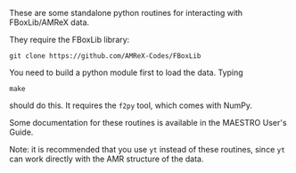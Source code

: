 These are some standalone python routines for interacting with
FBoxLib/AMReX data.

They require the FBoxLib library:

```
git clone https://github.com/AMReX-Codes/FBoxLib
```

You need to build a python module first to load the data.  Typing
```
make
```
should do this.  It requires the `f2py` tool, which comes with NumPy.

Some documentation for these routines is available in the MAESTRO
User's Guide.

Note: it is recommended that you use `yt` instead of these routines,
since `yt` can work directly with the AMR structure of the data.
